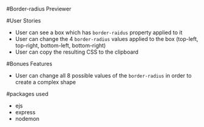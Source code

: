 #Border-radius Previewer

#User Stories
- User can see a box which has `border-raidus` property applied to it
- User can change the 4 `border-radius` values applied to the box (top-left, top-right, bottom-left, bottom-right)
- User can copy the resulting CSS to the clipboard

#Bonues Features
- User can change all 8 possible values of the `border-radius` in order to create a complex shape

#packages used
- ejs
- express
- nodemon 
